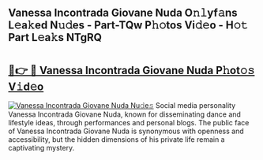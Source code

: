 ## Vanessa Incontrada Giovane Nuda O𝚗𝚕yf𝚊ns L𝚎a𝚔ed N𝚞𝚍es - Part-TQw P𝚑𝚘tos Vi𝚍𝚎o - H𝚘𝚝 Part L𝚎a𝚔s NTgRQ

# <h2><a href="http://kfe9sxr.oniu.top/?m=Vanessa+Incontrada+Giovane+Nuda">🔗👉 🔴 Vanessa Incontrada Giovane Nuda P𝚑ot𝚘𝚜 V𝚒d𝚎o</a></h2>

[![Vanessa Incontrada Giovane Nuda Nu𝚍e𝚜](https://i.imgur.com/0qMVB7G.gif)](http://kfe9sxr.oniu.top/?m=Vanessa+Incontrada+Giovane+Nuda)
Social media personality Vanessa Incontrada Giovane Nuda, known for disseminating dance and lifestyle ideas, through performances and personal blogs. The public face of Vanessa Incontrada Giovane Nuda is synonymous with openness and accessibility, but the hidden dimensions of his private life remain a captivating mystery.  

